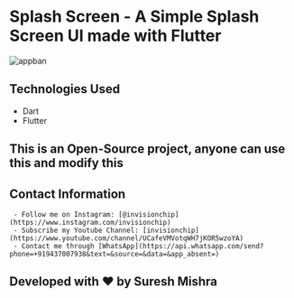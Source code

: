 # Splash Screen - A Simple Splash Screen UI made with Flutter

![appban](https://user-images.githubusercontent.com/72114434/134793247-64dd6f41-5c6e-47cb-801c-dbf77fcce96c.png)

## Technologies Used
   - Dart
   - Flutter

## This is an Open-Source project, anyone can use this and modify this

## Contact Information

     - Follow me on Instagram: [@invisionchip](https://www.instagram.com/invisionchip)
     - Subscribe my Youtube Channel: [invisionchip](https://www.youtube.com/channel/UCafeVMVotqWH7jKOR5wzoYA)
     - Contact me through [WhatsApp](https://api.whatsapp.com/send?phone=+919437007938&text=&source=&data=&app_absent=)
    
## Developed with :heart: by Suresh Mishra
